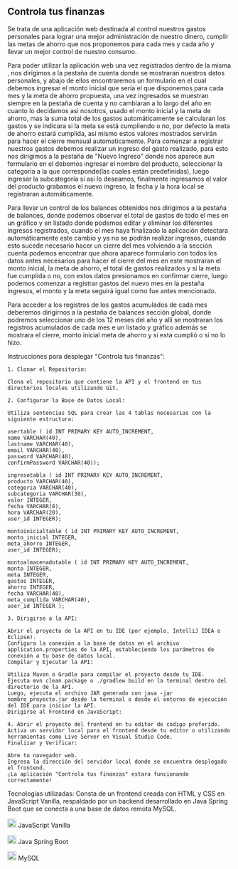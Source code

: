 <h2><strong>Controla tus finanzas</strong></h2>
<p>Se trata de una aplicación web destinada al control nuestros gastos personales para lograr 
una mejor administración de nuestro dinero, cumplir las metas de ahorro que nos proponemos para cada mes
y cada año y llevar un mejor control de nuestro consumo.</p>
<p>Para poder utilizar la aplicación web una vez registrados dentro de la misma , nos dirigimos a la pestaña
de cuenta donde se mostraran nuestros datos personales, y abajo de ellos encontraremos un formulario en 
el cual debemos ingresar el monto inicial que sería el que disponemos para cada mes y la meta de ahorro propuesta,
una vez ingresados se muestran siempre en la pestaña de cuenta y no cambiaran a lo largo del año en cuanto lo 
decidamos asi nosotros, usado el monto inicial y la meta de ahorro, mas la suma total de los gastos automáticamente
se calcularan los gastos y se indicara si la meta se está cumpliendo o no, por defecto la meta de ahorro estará 
cumplida, asi mismo estos valores mostrados servirán para hacer el cierre mensual automaticamente.
Para comenzar a registrar nuestros gastos debemos realizar un ingreso del gasto realizado, para esto nos dirigimos
a la pestaña de "Nuevo Ingreso" donde nos aparece aun formulario en el debemos ingresar el nombre del producto, 
seleccionar la categoría a la que corresponde(las cuales están predefinidas), luego ingresar la subcategoría 
si asi lo deseamos, finalmente ingresamos el valor del producto grabamos el nuevo ingreso,  la fecha y la hora local se
registraran automáticamente.</p> 
<p>Para llevar un control de los balances obtenidos nos dirigimos a la pestaña de balances, donde podemos observar el 
total de gastos de todo el mes en un gráfico y en listado donde podemos editar y eliminar los diferentes ingresos 
registrados, cuando el mes haya finalizado la aplicación detectara automáticamente este cambio y ya no se podrán 
realizar ingresos, cuando esto sucede necesario hacer un cierre del mes volviendo a la sección cuenta podemos 
encontrar que ahora aparece formulario con todos los datos antes necesarios para hacer el cierre del mes en este
mostraran el monto inicial, la meta de ahorro, el total de gastos realizados y si la meta fue cumplida o no, 
con estos datos presionamos en confirmar cierre, luego podemos comenzar a registrar gastos del nuevo mes en 
la pestaña ingresos, el monto y la meta seguirá igual como fue antes mencionado.</p> 
<p>Para acceder a los registros de los gastos acumulados de cada mes deberemos dirigirnos a la pestaña de balances sección global, 
donde podremos seleccionar uno de los 12 meses del año y allí se mostraran los registros acumulados de cada mes e un listado y 
gráfico además se mostrara el cierre, monto inicial meta de ahorro y si esta cumplió o si no lo hizo.</p>


Instrucciones para desplegar "Controla tus finanzas":

    1. Clonar el Repositorio:
    
    Clona el repositorio que contiene la API y el frontend en tus directorios locales utilizando Git.
    
    2. Configurar la Base de Datos Local:
    
    Utiliza sentencias SQL para crear las 4 tablas necesarias con la siguiente estructura:

    usertable ( id INT PRIMARY KEY AUTO_INCREMENT,
    name VARCHAR(40), 
    lastname VARCHAR(40), 
    email VARCHAR(40), 
    password VARCHAR(40), 
    confirmPassword VARCHAR(40)); 
    
    ingresotabla ( id INT PRIMARY KEY AUTO_INCREMENT, 
    producto VARCHAR(40), 
    categoria VARCHAR(40), 
    subcategoria VARCHAR(30), 
    valor INTEGER, 
    fecha VARCHAR(8),
    hora VARCHAR(20),
    user_id INTEGER);

    montoinicialtable ( id INT PRIMARY KEY AUTO_INCREMENT, 
    monto_inicial INTEGER, 
    meta_ahorro INTEGER, 
    user_id INTEGER);

    montoalmacenadotable ( id INT PRIMARY KEY AUTO_INCREMENT, 
    monto INTEGER, 
    meta INTEGER, 
    gastos INTEGER, 
    ahorro INTEGER, 
    fecha VARCHAR(40), 
    meta_cumplida VARCHAR(40), 
    user_id INTEGER );

    3. Dirigirse a la API:
    
    Abrir el proyecto de la API en tu IDE (por ejemplo, IntelliJ IDEA o Eclipse).
    Configura la conexión a la base de datos en el archivo application.properties de la API, estableciendo los parámetros de conexión a tu base de datos local.
    Compilar y Ejecutar la API:
    
    Utiliza Maven o Gradle para compilar el proyecto desde tu IDE.
    Ejecuta mvn clean package o ./gradlew build en la terminal dentro del directorio de la API.
    Luego, ejecuta el archivo JAR generado con java -jar nombre_proyecto.jar desde la terminal o desde el entorno de ejecución del IDE para iniciar la API.
    Dirigirse al Frontend en JavaScript:
    
    4. Abrir el proyecto del frontend en tu editor de código preferido.
    Activa un servidor local para el frontend desde tu editor o utilizando herramientas como Live Server en Visual Studio Code.
    Finalizar y Verificar:
    
    Abre tu navegador web.
    Ingresa la dirección del servidor local donde se encuentra desplegado el frontend.
    ¡La aplicación "Controla tus finanzas" estara funcionando correctamente!

Tecnologías utilizadas:
Consta de un frontend creada con HTML y CSS en JavaScript Vanilla, respaldado por un backend desarrollado en 
Java Spring Boot que se conecta a una base de datos remota MySQL.

  <img src="https://example.com/js-icon.png" alt="JavaScript" width="20" height="20"/> JavaScript Vanilla
  
  <img src="https://example.com/java-icon.png" alt="Java" width="20" height="20"/> Java Spring Boot
  
  <img src="https://example.com/mysql-icon.png" alt="MySQL" width="20" height="20"/> MySQL
